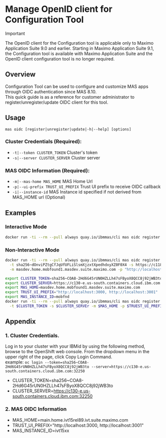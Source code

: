 Manage OpenID client for Configuration Tool
===============================================================================

> [!IMPORTANT]
> The OpenID client for the Configuration tool is applicable only to Maximo Application Suite 9.0 and earlier. Starting in Maximo Application Suite 9.1, the Configuration tool is available with Maximo Application Suite and the OpenID client configuration tool is no longer required.

Overview
-------------------------------------------------------------------------------
Configuration Tool can be used to configure and customize MAS apps through OIDC authentication since MAS 8.10.  
This quick guide is as a reference for customer administrator to register/unregister/update OIDC client for this tool.  

Usage
-------------------------------------------------------------------------------
`mas oidc [register|unregister|update|-h|--help] [options]`

### Cluster Credentials (Required):
- `-t|--token CLUSTER_TOKEN`                     Cluster's token
- `-s|--server CLUSTER_SERVER`                   Cluster server

### MAS OIDC Information (Required):
- `-m|--mas-home MAS_HOME`                      MAS Home Url
- `-p|--ui-prefix TRUST_UI_PREFIX`              Trust UI prefix to receive OIDC callback
- `-i|--instance-id`                            MAS Instance id specified if not derived from MAS_HOME url (Optional)

Examples
-------------------------------------------------------------------------------
### Interactive Mode
```bash
docker run -ti --rm --pull always quay.io/ibmmas/cli mas oidc register
```

### Non-Interactive Mode
```bash
docker run -ti --rm --pull always quay.io/ibmmas/cli mas oidc register \
  -t sha256~dOnviPZtgCfJqUfUFLiSlsmXjzxtXpedhdxyXZ0F0X4 -s https://c118-e.us-south.containers.cloud.ibm.com:30221 \
  -m masdev.home.mobfound1.masdev.suite.maximo.com -p "http://localhost:3000, http://localhost:3001" -i "mobfnd"
```
```bash
export CLUSTER_TOKEN=sha256~COA8-2Hd6G45rUN0HZLLh47sFByoX8QCC8j92jWB3to  
export CLUSTER_SERVER=https://c130-e.us-south.containers.cloud.ibm.com:32250
export MAS_HOME=masdev.home.mobfound1.masdev.suite.maximo.com  
export TRUST_UI_PREFIX="http://localhost:3000, http://localhost:3001"
export MAS_INSTANCE_ID=mobfnd
docker run -ti --rm --pull always quay.io/ibmmas/cli mas oidc register \
  -t $CLUSTER_TOKEN -s $CLUSTER_SERVEr -m $MAS_HOME -p $TRUEST_UI_PREFIX -i $MAS_INSTANCE_ID
```

Appendix
-------------------------------------------------------------------------------
### 1. Cluster Credentials.  
Log in to your cluster with your IBMid by using the following method, browse to the OpenShift web console. 
From the dropdown menu in the upper right of the page, click Copy Login Command.  
example: `oc login --token=sha256~COA8-2Hd6G45rUN0HZLLh47sFByoX8QCC8j92jWB3to --server=https://c130-e.us-south.containers.cloud.ibm.com:32250`    
   
- CLUSTER_TOKEN=sha256~COA8-2Hd6G45rUN0HZLLh47sFByoX8QCC8j92jWB3to  
- CLUSTER_SERVER=https://c130-e.us-south.containers.cloud.ibm.com:32250    

### 2. MAS OIDC Information
- MAS_HOME=main.home.ivt15rel89.ivt.suite.maximo.com
- TRUST_UI_PREFIX="http://localhost:3000, http://localhost:3001"
- MAS_INSTANCE_ID=ivt15xx